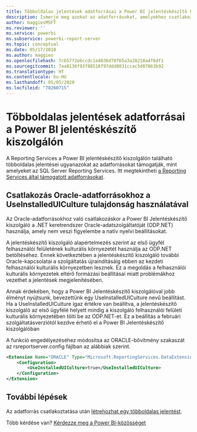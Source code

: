 ```yaml
---
title: Többoldalas jelentések adatforrásai a Power BI jelentéskészítő kiszolgálón
description: Ismerje meg azokat az adatforrásokat, amelyekhez csatlakozhatnak a Power BI jelentéskészítő kiszolgáló többoldalas jelentései (.rdl).
author: maggiesMSFT
ms.reviewer: ''
ms.service: powerbi
ms.subservice: powerbi-report-server
ms.topic: conceptual
ms.date: 05/17/2018
ms.author: maggies
ms.openlocfilehash: 7cb5772e6ccdc1e4036d70f65a3a28210a4f6df1
ms.sourcegitcommit: 7aa0136f93f88516f97ddd8031ccac5d07863b92
ms.translationtype: HT
ms.contentlocale: hu-HU
ms.lasthandoff: 05/05/2020
ms.locfileid: "78260715"
---
```

# <a name="paginated-report-data-sources--in-power-bi-report-server"></a>Többoldalas jelentések adatforrásai  a Power BI jelentéskészítő kiszolgálón
A Reporting Services a Power BI jelentéskészítő kiszolgálón található többoldalas jelentései ugyanazokat az adatforrásokat támogatják, mint amelyeket az SQL Server Reporting Services. Itt megtekintheti [a Reporting Services által támogatott adatforrásokat](https://docs.microsoft.com/sql/reporting-services/report-data/data-sources-supported-by-reporting-services-ssrs).

## <a name="connect-to-oracle-data-sources-with-useinstalleduiculture"></a>Csatlakozás Oracle-adatforrásokhoz a UseInstalledUICulture tulajdonság használatával

Az Oracle-adatforrásokhoz való csatlakozáskor a Power BI Jelentéskészítő kiszolgáló a .NET keretrendszer Oracle-adatszolgáltatóját (ODP.NET) használja, amely nem veszi figyelembe a natív nyelvi beállításokat.

A jelentéskészítő kiszolgáló alapértelmezés szerint az első ügyfél felhasználói felületének kulturális környezetét használja az ODP.NET betöltéséhez.  Ennek következtében a jelentéskészítő kiszolgáló további Oracle-kapcsolatai a szolgáltatás újraindításáig ebben az kezdeti felhasználói kulturális környezetben lesznek.  Ez a megoldás a felhasználói kulturális környezetek eltérő formázási beállításai miatt problémákhoz vezethet a jelentések megjelenítésében.

Annak érdekében, hogy a Power BI Jelentéskészítő kiszolgálóval jobb élményt nyújtsunk, bevezettünk egy UseInstalledUICulture nevű beállítást. Ha a UseInstalledUICulture igaz értékre van beállítva, a jelentéskészítő kiszolgáló az első ügyfélé helyett mindig a kiszolgáló felhasználói felületi kulturális környezetében tölti be az ODP.NET-et.
Ez a beállítás a februári szolgáltatásverziótól kezdve érhető el a Power BI Jelentéskészítő kiszolgálóban

A funkció engedélyezéséhez módosítsa az ORACLE-bővítmény szakaszát az rsreportserver.config fájlban az alábbiak szerint.
```xml
<Extension Name="ORACLE" Type="Microsoft.ReportingServices.DataExtensions.OracleClientConnectionWrapper,Microsoft.ReportingServices.DataExtensions">
    <Configuration>
        <UseInstalledUICulture>true</UseInstalledUICulture>
    </Configuration>
</Extension>
```

## <a name="next-steps"></a>További lépések
Az adatforrás csatlakoztatása után [létrehozhat egy többoldalas jelentést](quickstart-create-paginated-report.md).  


Több kérdése van? [Kérdezze meg a Power BI-közösséget](https://community.powerbi.com/)
